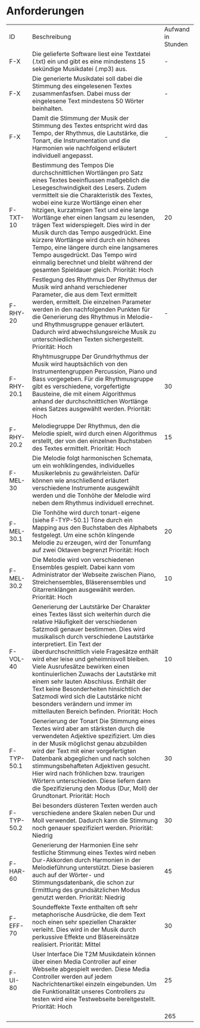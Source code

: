 # Anforderungen

<table>
  <tr>
    <td>ID</td>
    <td>Beschreibung</td>
    <td>Aufwand in Stunden</td>
  </tr>
  <tr>
    <td>F-X</td>
    <td>Die gelieferte Software liest eine Textdatei (.txt) ein und  gibt es eine mindestens 15 sekündige Musikdatei (.mp3) aus. </td>
    <td>-</td>
  </tr>
  <tr>
    <td>F-X</td>
    <td>Die generierte Musikdatei soll dabei die Stimmung des eingelesenen Textes zusammenfasfsen. Dabei muss der eingelesene Text mindestens 50 Wörter beinhalten.</td>
    <td>-</td>
  </tr>
  <tr>
    <td>F-X</td>
    <td>Damit die Stimmung der Musik der Stimmung des Textes entspricht wird das Tempo, der Rhythmus, die Lautstärke, die Tonart, die Instrumentation und die Harmonien wie nachfolgend erläutert individuell angepasst.</td>
    <td>-</td>
  </tr>
  <tr>
    <td>F-TXT-10</td>
    <td>Bestimmung des Tempos 
Die durchschnittlichen Wortlängen pro Satz eines Textes beeinflussen maßgeblich die Lesegeschwindigkeit des Lesers. Zudem vermittelt sie die Charakteristik des Textes, wobei eine kurze Wortlänge einen eher hitzigen, kurzatmigen Text und eine lange Wortlänge eher einen langsam zu lesenden, trägen Text widerspiegelt. Dies wird in der Musik durch das Tempo ausgedrückt. Eine kürzere  Wortlänge wird durch ein höheres Tempo, eine längere durch eine langsameres Tempo ausgedrückt. Das Tempo wird einmalig berechnet und bleibt während der gesamten Spieldauer gleich.
Priorität: Hoch</td>
    <td>20</td>
  </tr>
  <tr>
    <td>F-RHY-20</td>
    <td>Festlegung des Rhythmus
Der Rhythmus der Musik wird anhand verschiedener Parameter, die aus dem Text ermittelt werden, ermittelt. Die einzelnen Parameter werden in den nachfolgenden Punkten für die Generierung des Rhythmus in Melodie- und Rhythmusgruppe genauer erläutert.  Dadurch wird abwechslungsreiche Musik  zu unterschiedlichen Texten sichergestellt. 
Priorität: Hoch</td>
    <td>-</td>
  </tr>
  <tr>
    <td>F-RHY-20.1</td>
    <td>Rhyhtmusgruppe
Der Grundrhythmus der Musik wird hauptsächlich von den Instrumentengruppen Percussion, Piano und Bass vorgegeben. Für die Rhythmusgruppe gibt es verschiedene, vorgefertigte Bausteine, die mit einem Algorithmus anhand der durchschnittlichen Wortlänge eines Satzes ausgewählt werden.
Priorität: Hoch</td>
    <td>30</td>
  </tr>
  <tr>
    <td>F-RHY-20.2</td>
    <td>Melodiegruppe
Der Rhythmus, den die Melodie spielt, wird durch einen Algorithmus erstellt, der von den einzelnen Buchstaben des Textes ermittelt.  
Priorität: Hoch</td>
    <td>15</td>
  </tr>
  <tr>
    <td>F-MEL-30</td>
    <td>Die Melodie folgt harmonischen Schemata, um ein wohlklingendes, individuelles Musikerlebnis zu gewährleisten. Dafür können wie anschließend erläutert verschiedene Instrumente ausgewählt werden und die Tonhöhe der Melodie wird neben dem Rhythmus individuell errechnet. </td>
    <td></td>
  </tr>
  <tr>
    <td>F-MEL-30.1</td>
    <td>Die Tonhöhe wird durch tonart-eigene (siehe F-TYP-50.1)   Töne durch ein Mapping aus den Buchstaben des Alphabets festgelegt. Um eine schön klingende Melodie zu erzeugen, wird der Tonumfang auf zwei Oktaven begrenzt
Priorität: Hoch</td>
    <td>20</td>
  </tr>
  <tr>
    <td>F-MEL-30.2</td>
    <td>Die Melodie wird von verschiedenen Ensembles gespielt. Dabei kann vom Administrator der Webseite zwischen Piano, Streichensembles, Bläserensembles und Gitarrenklängen ausgewählt werden.
Priorität: Hoch</td>
    <td>10</td>
  </tr>
  <tr>
    <td>F-VOL-40</td>
    <td>Generierung der Lautstärke
Der Charakter eines Textes lässt sich weiterhin durch die relative Häufigkeit der verschiedenen Satzmodi genauer bestimmen.  Dies wird musikalisch durch verschiedene Lautstärke interpretiert. Ein Text der überdurchschnittlich viele Fragesätze enthält wird eher leise und geheimnisvoll bleiben. Viele Ausrufesätze bewirken einen kontinuierlichen Zuwachs der Lautstärke mit einem sehr lauten Abschluss. Enthält der Text keine Besonderheiten hinsichtlich der Satzmodi wird sich die Lautstärke nicht besonders verändern und immer im mittellauten Bereich befinden.
Priorität: Hoch</td>
    <td>10</td>
  </tr>
  <tr>
    <td>F-TYP-50.1</td>
    <td>Generierung der Tonart
Die Stimmung eines Textes wird aber am stärksten durch die verwendeten Adjektive spezifiziert. Um dies in der Musik möglichst genau abzubilden wird der Text mit einer vorgefertigten Datenbank abgeglichen und nach solchen stimmungsbehafteten Adjektiven gesucht. Hier wird nach fröhlichen bzw. traurigen Wörtern unterschieden. Diese liefern dann die Spezifizierung den Modus (Dur, Moll) der Grundtonart.
Priorität: Hoch</td>
    <td>30</td>
  </tr>
  <tr>
    <td>
F-TYP-50.2</td>
    <td>Bei besonders düsteren Texten werden auch verschiedene andere Skalen neben Dur und Moll verwendet. Dadurch kann die Stimmung noch genauer spezifiziert werden.
Priorität: Niedrig</td>
    <td>30</td>
  </tr>
  <tr>
    <td>
F-HAR-60</td>
    <td>Generierung der Harmonien
Eine sehr festliche Stimmung eines Textes wird neben Dur-Akkorden durch Harmonien in der Melodieführung unterstützt. Diese basieren auch auf der Wörter-  und Stimmungsdatenbank, die schon zur Ermittlung des grundsätzlichen Modus genutzt werden.
Priorität: Niedrig</td>
    <td>45</td>
  </tr>
  <tr>
    <td>
F-EFF-70</td>
    <td>Soundeffekte
Texte enthalten oft sehr metaphorische Ausdrücke, die dem Text noch einen sehr speziellen Charakter verleiht. Dies wird in der Musik durch perkussive Effekte und Bläsereinsätze realisiert. 
Priorität: Mittel</td>
    <td>30</td>
  </tr>
  <tr>
    <td>F-UI-80</td>
    <td>User Interface
Die T2M Musikdatein können über einen Media Controller auf einer Webseite abgespielt werden. Diese Media Controller werden auf jedem Nachrichtenartikel einzeln eingebunden. 
Um die Funktionalität unseres Controllers zu testen wird 
eine Testwebseite bereitgestellt.
Priorität: Hoch</td>
    <td>25</td>
  </tr>
  <tr>
    <td></td>
    <td></td>
    <td>265</td>
  </tr>
</table>

